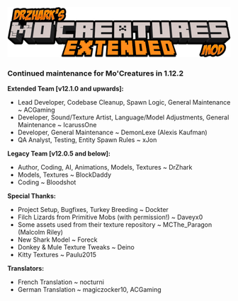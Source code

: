 ![DrZhark's Mo'Creatures Extended](logo_ext_small.png)

### Continued maintenance for Mo'Creatures in 1.12.2

**Extended Team [v12.1.0 and upwards]:**

* Lead Developer, Codebase Cleanup, Spawn Logic, General Maintenance ~ ACGaming
* Developer, Sound/Texture Artist, Language/Model Adjustments, General Maintenance ~ IcarussOne
* Developer, General Maintenance ~ DemonLexe (Alexis Kaufman)
* QA Analyst, Testing, Entity Spawn Rules ~ xJon

**Legacy Team [v12.0.5 and below]:**

* Author, Coding, AI, Animations, Models, Textures ~ DrZhark
* Models, Textures ~ BlockDaddy
* Coding ~ Bloodshot

**Special Thanks:**

- Project Setup, Bugfixes, Turkey Breeding ~ Dockter
- Filch Lizards from Primitive Mobs (with permission!) ~ Daveyx0
- Some assets used from their texture repository ~ MCThe_Paragon (Malcolm Riley)
- New Shark Model ~ Foreck
- Donkey & Mule Texture Tweaks ~ Deino
- Kitty Textures ~ Paulu2015

**Translators:**

- French Translation ~ nocturni
- German Translation ~ magiczocker10, ACGaming
